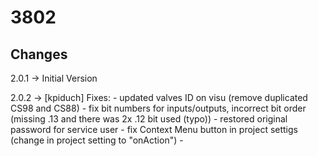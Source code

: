 # 3802


## Changes 

2.0.1 -> Initial Version

2.0.2 -> [kpiduch] Fixes: 
    - updated valves ID on visu (remove duplicated CS98 and CS88)
    - fix bit numbers for inputs/outputs, incorrect bit order (missing .13 and there was 2x .12 bit used (typo))
    - restored original password for service user 
    - fix Context Menu button in project settigs (change in project setting to "onAction")
    - 